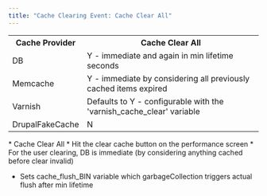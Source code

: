 ```yaml
---
title: "Cache Clearing Event: Cache Clear All"
---
```


<table>
  <tbody>
    <tr>
      <th>Cache Provider</th>
      <th>Cache Clear All</th>
    </tr>
    <tr>
      <td>DB</td>
      <td>Y - immediate and again in min lifetime seconds</td>
    </tr>
    <tr>
      <td>Memcache</td>
      <td>Y - immediate by considering all previously cached items expired</td>
    </tr>
    <tr>
      <td>Varnish</td>
      <td>Defaults to Y - configurable with the 'varnish_cache_clear' variable</td>
    </tr>
    <tr>
      <td>DrupalFakeCache</td>
      <td>N</td>
    </tr>
  </tbody>
</table>

<div markdown="markdown" class="presenter-note">
* Cache Clear All
* Hit the clear cache button on the performance screen
* For the user clearing, DB is immediate (by considering anything cached before clear invalid)

  * Sets cache_flush_BIN variable which garbageCollection triggers actual flush after min lifetime
</div>
